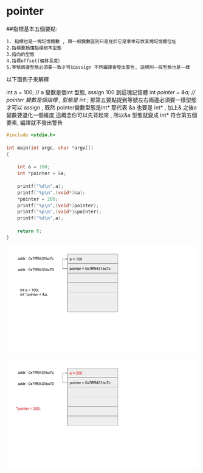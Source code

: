 # pointer


##指標基本五個要點:
```
1. 指標也是一塊記憶體數 , 跟一般變數區別只是在於它是拿來存放某塊記憶體位址
2.指標要搞懂指標根本型態
3.指向的型態
4.指標offset(偏移長度）
5.等號兩邊型態必須要一致才可以assign 不然編譯會發出警告, 這規則一般型態也是一樣
```

以下面例子來解釋

int a = 100;  // a 變數是個int 型態, assign 100 到這塊記憶體
int *pointer = &a;  // pointer 變數是個指標 , 型態是 int* ; 那第五要點提到等號左右兩邊必須要一樣型態才可以 assign , 既然 pointer變數型態是int*
那代表 &a 也要是 int* , 加上& 之後a 變數要退化一個維度,這概念你可以先背起來 , 所以&a 型態就變成 int* 符合第五個要素, 編譯就不發出警告


```c
#include <stdio.h>

int main(int argc, char *argv[])
{

    int a = 100;
    int *pointer = &a;

    printf("%d\n",a);
    printf("%p\n",(void*)&a);
    *pointer = 200;
    printf("%p\n",(void*)pointer);
    printf("%p\n",(void*)&pointer);
    printf("%d\n",a);

    return 0;
}
```


![](./images/pointer1.jpg)

![](./images/pointer2.jpg)
